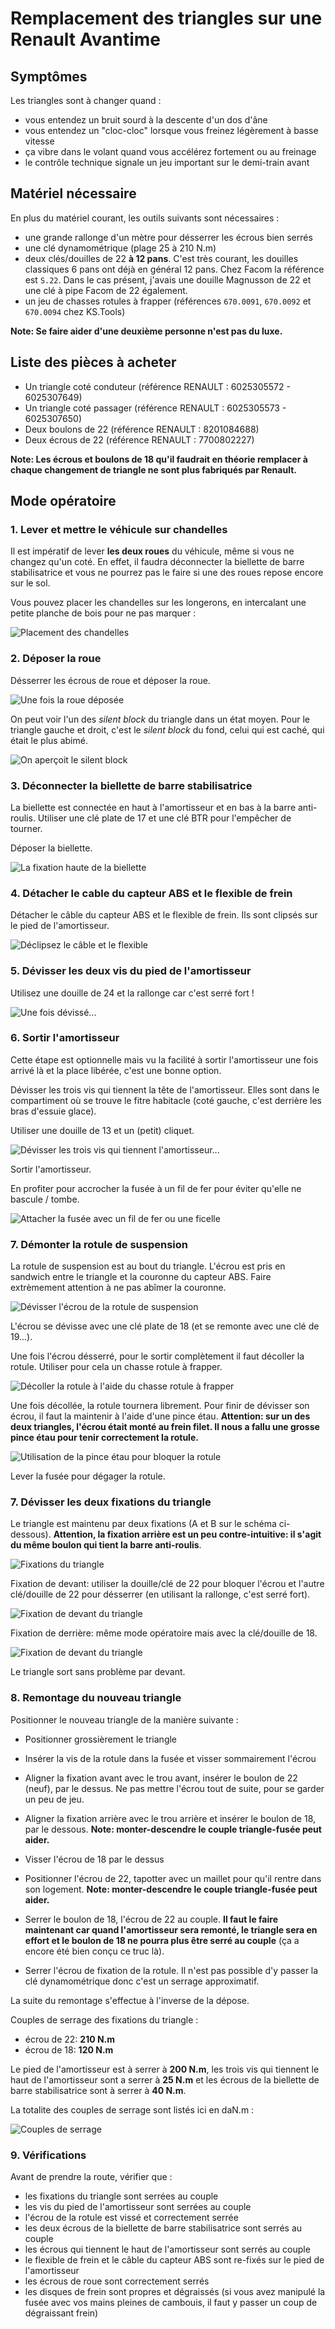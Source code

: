 # Remplacement des triangles sur une Renault Avantime

## Symptômes
Les triangles sont à changer quand :
- vous entendez un bruit sourd à la descente d'un dos d'âne
- vous entendez un "cloc-cloc" lorsque vous freinez légèrement à basse vitesse
- ça vibre dans le volant quand vous accélérez fortement ou au freinage
- le contrôle technique signale un jeu important sur le demi-train avant

## Matériel nécessaire
En plus du matériel courant, les outils suivants sont nécessaires :
- une grande rallonge d'un mètre pour désserrer les écrous bien serrés
- une clé dynamométrique (plage 25 à 210 N.m)
- deux clés/douilles de 22 **à 12 pans**. C'est très courant, les douilles classiques 6 pans ont déjà en général 12 pans. Chez Facom la référence est `S.22`. Dans le cas présent, j'avais une douille Magnusson de 22 et une clé à pipe Facom de 22 également.
- un jeu de chasses rotules à frapper (références `670.0091`, `670.0092` et `670.0094` chez KS.Tools)

**Note: Se faire aider d'une deuxième personne n'est pas du luxe.**

## Liste des pièces à acheter

- Un triangle coté conduteur (référence RENAULT : 6025305572 - 6025307649)
- Un triangle coté passager (référence RENAULT : 6025305573 - 6025307650)
- Deux boulons de 22 (référence RENAULT : 8201084688)
- Deux écrous de 22 (référence RENAULT : 7700802227)

**Note: Les écrous et boulons de 18 qu'il faudrait en théorie remplacer à chaque changement de triangle ne sont plus fabriqués par Renault.**

## Mode opératoire

### 1. Lever et mettre le véhicule sur chandelles

Il est impératif de lever **les deux roues** du véhicule, même si vous ne changez qu'un coté. En effet, il faudra déconnecter la biellette de barre stabilisatrice et vous ne pourrez pas le faire si une des roues repose encore sur le sol.

Vous pouvez placer les chandelles sur les longerons, en intercalant une petite planche de bois pour ne pas marquer :

![Placement des chandelles](IMG_0060.jpg)

### 2. Déposer la roue

Désserrer les écrous de roue et déposer la roue.

![Une fois la roue déposée](IMG_0062.jpg)

On peut voir l'un des *silent block* du triangle dans un état moyen. Pour le triangle gauche et droit, c'est le *silent block* du fond, celui qui est caché, qui était le plus abimé.

![On aperçoit le silent block](IMG_0063.jpg)

### 3. Déconnecter la biellette de barre stabilisatrice

La biellette est connectée en haut à l'amortisseur et en bas à la barre anti-roulis. Utiliser une clé plate de 17 et une clé BTR pour l'empêcher de tourner.

Déposer la biellette.

![La fixation haute de la biellette](IMG_0064.jpg)

### 4. Détacher le cable du capteur ABS et le flexible de frein

Détacher le câble du capteur ABS et le flexible de frein. Ils sont clipsés sur le pied de l'amortisseur.

![Déclipsez le câble et le flexible](IMG_0065.jpg)

### 5. Dévisser les deux vis du pied de l'amortisseur

Utilisez une douille de 24 et la rallonge car c'est serré fort !

![Une fois dévissé...](IMG_0066.jpg)

### 6. Sortir l'amortisseur

Cette étape est optionnelle mais vu la facilité à sortir l'amortisseur une fois arrivé là et la place libérée, c'est une bonne option.

Dévisser les trois vis qui tiennent la tête de l'amortisseur. Elles sont dans le compartiment où se trouve le fitre habitacle (coté gauche, c'est derrière les bras d'essuie glace).

Utiliser une douille de 13 et un (petit) cliquet.

![Dévisser les trois vis qui tiennent l'amortisseur...](IMG_0069.jpg)

Sortir l'amortisseur.

En profiter pour accrocher la fusée à un fil de fer pour éviter qu'elle ne bascule / tombe.

![Attacher la fusée avec un fil de fer ou une ficelle](IMG_0071.jpg)

### 7. Démonter la rotule de suspension

La rotule de suspension est au bout du triangle. L'écrou est pris en sandwich entre le triangle et la couronne du capteur ABS. Faire extrèmement attention à ne pas abîmer la couronne.

![Dévisser l'écrou de la rotule de suspension](IMG_0070.jpg)

L'écrou se dévisse avec une clé plate de 18 (et se remonte avec une clé de 19...).

Une fois l'écrou désserré, pour le sortir complètement il faut décoller la rotule. Utiliser pour cela un chasse rotule à frapper.

![Décoller la rotule à l'aide du chasse rotule à frapper](IMG_0073.jpg)

Une fois décollée, la rotule tournera librement. Pour finir de dévisser son écrou, il faut la maintenir à l'aide d'une pince étau. **Attention: sur un des deux triangles, l'écrou était monté au frein filet. Il nous a fallu une grosse pince étau pour tenir correctement la rotule.**

![Utilisation de la pince étau pour bloquer la rotule](IMG_0074.jpg)

Lever la fusée pour dégager la rotule.

### 7. Dévisser les deux fixations du triangle

Le triangle est maintenu par deux fixations (A et B sur le schéma ci-dessous). **Attention, la fixation arrière est un peu contre-intuitive: il s'agit du même boulon qui tient la barre anti-roulis**.

![Fixations du triangle](Fixations-Triangle.png)

Fixation de devant: utiliser la douille/clé de 22 pour bloquer l'écrou et l'autre clé/douille de 22 pour désserrer (en utilisant la rallonge, c'est serré fort).

![Fixation de devant du triangle](IMG_0076.jpg)

Fixation de derrière: même mode opératoire mais avec la clé/douille de 18.

![Fixation de devant du triangle](IMG_0077.jpg)

Le triangle sort sans problème par devant.

### 8. Remontage du nouveau triangle

Positionner le nouveau triangle de la manière suivante :
 - Positionner grossièrement le triangle
 - Insérer la vis de la rotule dans la fusée et visser sommairement l'écrou
 - Aligner la fixation avant avec le trou avant, insérer le boulon de 22 (neuf), par le dessus. Ne pas mettre l'écrou tout de suite, pour se garder un peu de jeu.
 - Aligner la fixation arrière avec le trou arrière et insérer le boulon de 18, par le dessous. **Note: monter-descendre le couple triangle-fusée peut aider.**

 - Visser l'écrou de 18 par le dessus
 - Positionner l'écrou de 22, tapotter avec un maillet pour qu'il rentre dans son logement. **Note: monter-descendre le couple triangle-fusée peut aider.**
 - Serrer le boulon de 18, l'écrou de 22 au couple. **Il faut le faire maintenant car quand l'amortisseur sera remonté, le triangle sera en effort et le boulon de 18 ne pourra plus être serré au couple** (ça a encore été bien conçu ce truc là).
 - Serrer l'écrou de fixation de la rotule. Il n'est pas possible d'y passer la clé dynamométrique donc c'est un serrage approximatif.

La suite du remontage s'effectue à l'inverse de la dépose.

Couples de serrage des fixations du triangle :
 - écrou de 22: **210 N.m**
 - écrou de 18: **120 N.m**

Le pied de l'amortisseur est à serrer à **200 N.m**, les trois vis qui tiennent le haut de l'amortisseur sont a serrer à **25 N.m** et les écrous de la biellette de barre stabilisatrice sont à serrer à **40 N.m**.

La totalite des couples de serrage sont listés ici en daN.m :

![Couples de serrage](Couples-de-serrage.png)

### 9. Vérifications

Avant de prendre la route, vérifier que :
 - les fixations du triangle sont serrées au couple
 - les vis du pied de l'amortisseur sont serrées au couple
 - l'écrou de la rotule est vissé et correctement serrée
 - les deux écrous de la biellette de barre stabilisatrice sont serrés au couple
 - les écrous qui tiennent le haut de l'amortisseur sont serrés au couple
 - le flexible de frein et le câble du capteur ABS sont re-fixés sur le pied de l'amortisseur
 - les écrous de roue sont correctement serrés
 - les disques de frein sont propres et dégraissés (si vous avez manipulé la fusée avec vos mains pleines de cambouis, il faut y passer un coup de dégraissant frein)


